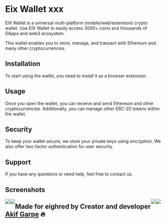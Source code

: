 # Eix Wallet xxx

 EIX Wallet is a universal multi-platform (mobile/web/extension) crypto wallet.
 Use EIX Wallet to easily access 3000+ coins and thousands of DApps and web3 ecosystem.
 
 This wallet enables you to store, manage, and transact with Ethereum and many other cryptocurrencies.

## Installation
To start using the wallet, you need to install it as a browser extension.

## Usage
Once you open the wallet, you can receive and send Ethereum and other cryptocurrencies. Additionally, you can manage other ERC-20 tokens within the wallet.

## Security
To keep your wallet secure, we store your private keys using encryption. We also offer two-factor authentication for user security.

## Support
If you have any questions or need help, feel free to contact us.

## Screenshots

<p align="center">
  <img src="https://github.com/akifgrape/eixwallet/blob/main/Ekran%20g%C3%B6r%C3%BCnt%C3%BCs%C3%BC%202023-03-28%20180716.png"  style="float:left"/>
  <img src="https://github.com/akifgrape/eixwallet/blob/main/Ekran%20g%C3%B6r%C3%BCnt%C3%BCs%C3%BC%202023-03-28%20180913.png"  style="float:right"/>
  <img src="https://github.com/akifgrape/eixwallet/blob/main/Ekran%20g%C3%B6r%C3%BCnt%C3%BCs%C3%BC%202023-03-28%20181115.png" style="float:left"/>
  <img src="https://github.com/akifgrape/eixwallet/blob/main/Ekran%20g%C3%B6r%C3%BCnt%C3%BCs%C3%BC%202023-03-28%20181149.png" style="float:right"/>
</p>

## Made for eighred by Creator and developer [Akif Garpe](https://github.com/akifgrape) 🔥
